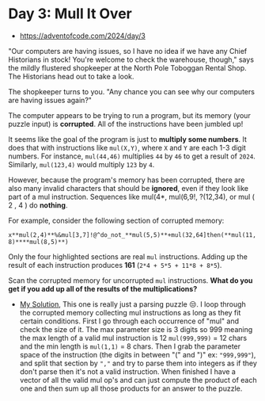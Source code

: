 Day 3: Mull It Over
===

- https://adventofcode.com/2024/day/3

"Our computers are having issues, so I have no idea if we have any Chief Historians in stock! You're welcome to check the warehouse, though," says the mildly flustered shopkeeper at the North Pole Toboggan Rental Shop. The Historians head out to take a look.

The shopkeeper turns to you. "Any chance you can see why our computers are having issues again?"

The computer appears to be trying to run a program, but its memory (your puzzle input) is **corrupted**. All of the instructions have been jumbled up!

It seems like the goal of the program is just to **multiply some numbers**. It does that with instructions like ```mul(X,Y)```, where `X` and `Y` are each 1-3 digit numbers. For instance, ```mul(44,46)``` multiplies `44` by `46` to get a result of `2024`. Similarly, ```mul(123,4)``` would multiply `123` by `4`.

However, because the program's memory has been corrupted, there are also many invalid characters that should be **ignored**, even if they look like part of a mul instruction. Sequences like mul(4*, mul(6,9!, ?(12,34), or mul ( 2 , 4 ) do **nothing**.

For example, consider the following section of corrupted memory:

```x**mul(2,4)**%&mul[3,7]!@^do_not_**mul(5,5)**+mul(32,64]then(**mul(11,8)****mul(8,5)**)```

Only the four highlighted sections are real `mul` instructions. Adding up the result of each instruction produces **161** (`2*4 + 5*5 + 11*8 + 8*5`).

Scan the corrupted memory for uncorrupted `mul` instructions. **What do you get if you add up all of the results of the multiplications?**

- [My Solution](https://github.com/antonio-hickey/advent-of-code/blob/29cae2359b9ca0946e230b1790989f67a63600db/year-2024/day-3/src/main.rs#L13-L83), This one is really just a parsing puzzle 😒. I loop through the corrupted memory collecting mul instructions as long as they fit certain conditions. First I go through each occurrence of "mul" and check the size of it. The max parameter size is 3 digits so 999 meaning the max length of a valid mul instruction is 12 `mul(999,999)` = 12 chars and the min length is `mul(1,1)` = 8 chars. Then I grab the parameter space of the instruction (the digits in between "(" and ")" ex: `"999,999"`), and split that section by `","` and try to parse them into integers as if they don't parse then it's not a valid instruction. When finished I have a vector of all the valid mul op's and can just compute the product of each one and then sum up all those products for an answer to the puzzle.

